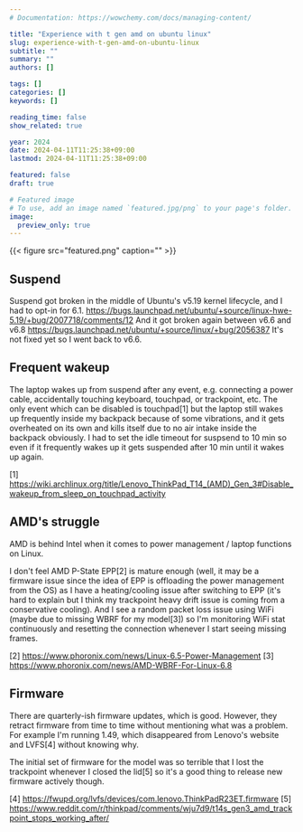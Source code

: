 ```yaml
---
# Documentation: https://wowchemy.com/docs/managing-content/

title: "Experience with t gen amd on ubuntu linux"
slug: experience-with-t-gen-amd-on-ubuntu-linux
subtitle: ""
summary: ""
authors: []

tags: []
categories: []
keywords: []

reading_time: false
show_related: true

year: 2024
date: 2024-04-11T11:25:38+09:00
lastmod: 2024-04-11T11:25:38+09:00

featured: false
draft: true

# Featured image
# To use, add an image named `featured.jpg/png` to your page's folder.
image:
  preview_only: true
---
```


{{< figure src="featured.png" caption="" >}}

## Suspend

Suspend got broken in the middle of Ubuntu's v5.19 kernel lifecycle, and I had to opt-in for 6.1.
https://bugs.launchpad.net/ubuntu/+source/linux-hwe-5.19/+bug/2007718/comments/12
And it got broken again between v6.6 and v6.8
https://bugs.launchpad.net/ubuntu/+source/linux/+bug/2056387
It's not fixed yet so I went back to v6.6.

## Frequent wakeup

The laptop wakes up from suspend after any event, e.g. connecting a power cable, accidentally touching keyboard, touchpad, or trackpoint, etc. The only event which can be disabled is touchpad[1] but the laptop still wakes up frequently inside my backpack because of some vibrations, and it gets overheated on its own and kills itself due to no air intake inside the backpack obviously. I had to set the idle timeout for suspsend to 10 min so even if it frequently wakes up it gets suspended after 10 min until it wakes up again.

[1] https://wiki.archlinux.org/title/Lenovo_ThinkPad_T14_(AMD)_Gen_3#Disable_wakeup_from_sleep_on_touchpad_activity

## AMD's struggle

AMD is behind Intel when it comes to power management / laptop functions on Linux.

I don't feel AMD P-State EPP[2] is mature enough (well, it may be a firmware issue since the idea of EPP is offloading the power management from the OS) as I have a heating/cooling issue after switching to EPP (it's hard to explain but I think my trackpoint heavy drift issue is coming from a conservative cooling). And I see a random packet loss issue using WiFi (maybe due to missing WBRF for my model[3]) so I'm monitoring WiFi stat continuously and resetting the connection whenever I start seeing missing frames.

[2] https://www.phoronix.com/news/Linux-6.5-Power-Management
[3] https://www.phoronix.com/news/AMD-WBRF-For-Linux-6.8

## Firmware

There are quarterly-ish firmware updates, which is good. However, they retract firmware from time to time without mentioning what was a problem. For example I'm running 1.49, which disappeared from Lenovo's website and LVFS[4] without knowing why.

The initial set of firmware for the model was so terrible that I lost the trackpoint whenever I closed the lid[5] so it's a good thing to release new firmware actively though.

[4] https://fwupd.org/lvfs/devices/com.lenovo.ThinkPadR23ET.firmware
[5] https://www.reddit.com/r/thinkpad/comments/wju7d9/t14s_gen3_amd_trackpoint_stops_working_after/
